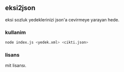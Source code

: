 ## eksi2json

eksi sozluk yedeklerinizi json'a cevirmeye yarayan hede.

### kullanim

```bash
node index.js <yedek.xml> <cikti.json>
```

### lisans

mit lisansı.
